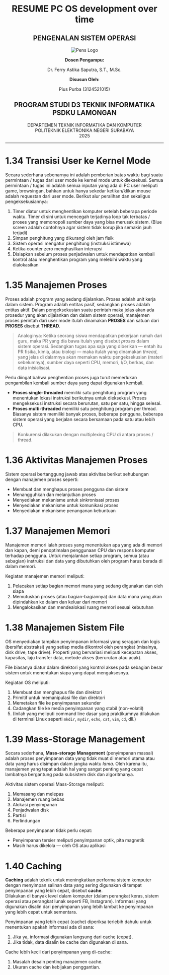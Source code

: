 <div align="center">

# RESUME PC OS development over time

## **PENGENALAN SISTEM OPERASI**

![Pens Logo](https://belajargiat.id/wp-content/uploads/2020/10/logo-PENS.png)

**Dosen Pengampu:**

Dr. Ferry Astika Saputra, S.T., M.Sc.

**Disusun Oleh:**

Pius Purba (3124521015)

## **PROGRAM STUDI D3 TEKNIK INFORMATIKA PSDKU LAMONGAN**  
DEPARTEMEN TEKNIK INFORMATIKA DAN KOMPUTER  
POLITEKNIK ELEKTRONIKA NEGERI SURABAYA  
2025

</div>

---

# 1.34 Transisi User ke Kernel Mode

Secara sederhana sebenarnya ini adalah pemberian batas waktu bagi suatu permintaan / tugas dari user mode ke kernel mode untuk dieksekusi. Semua permintaan / tugas ini adalah semua inputan yang ada di PC user meliputi game, browsingan, bahkan untuk hanya sekedar ketikan/klikan mouse adalah requestan dari user mode. Berikut alur peralihan dan sekaligus pengeksekusiannya:

1. Timer diatur untuk menghentikan komputer setelah beberapa periode waktu. Timer di sini untuk mencegah terjadinya loop tak terbatas / proses yang memonopoli sumber daya yang bisa merusak sistem. (Blue screen adalah contohnya agar sistem tidak korup jika semakin jauh terjadi)
2. Simpan penghitung yang dikurangi oleh jam fisik
3. Sistem operasi mengatur penghitung (instruksi istimewa)
4. Ketika counter zero menghasilkan interupsi
5. Disiapkan sebelum proses penjadwalan untuk mendapatkan kembali kontrol atau menghentikan program yang melebihi waktu yang dialokasikan

# 1.35 Manajemen Proses

Proses adalah program yang sedang dijalankan. Proses adalah unit kerja dalam sistem. Program adalah entitas pasif, sedangkan proses adalah entitas aktif. Dalam pengeksekusian suatu perintah maka jelas akan ada prosedur yang akan dijalankan dan dalam sistem operasi, manajemen proses perintah dari user mode itulah dinamakan **PROSES** dan satuan dari **PROSES** disebut **THREAD**.

> Analoginya: Ketika seorang siswa mendapatkan pekerjaan rumah dari guru, maka PR yang dia bawa itulah yang disebut *proses* dalam sistem operasi. Sedangkan tugas apa saja yang diberikan — entah itu PR fisika, kimia, atau biologi — maka itulah yang dinamakan *thread*, yang jelas di dalamnya akan memakan waktu pengeksekusian (materi sebelumnya), sumber daya seperti CPU, memori, I/O, berkas, dan data inisialisasi.

Perlu diingat bahwa penghentian proses juga turut memerlukan pengambilan kembali sumber daya yang dapat digunakan kembali.

- **Proses single-threaded** memiliki satu penghitung program yang menentukan lokasi instruksi berikutnya untuk dieksekusi. Proses mengeksekusi instruksi secara berurutan, satu per satu, hingga selesai.
- **Proses multi-threaded** memiliki satu penghitung program per thread. Biasanya sistem memiliki banyak proses, beberapa pengguna, beberapa sistem operasi yang berjalan secara bersamaan pada satu atau lebih CPU.

> Konkurensi dilakukan dengan multiplexing CPU di antara proses / thread.

# 1.36 Aktivitas Manajemen Proses

Sistem operasi bertanggung jawab atas aktivitas berikut sehubungan dengan manajemen proses seperti:

- Membuat dan menghapus proses pengguna dan sistem
- Menangguhkan dan melanjutkan proses
- Menyediakan mekanisme untuk sinkronisasi proses
- Menyediakan mekanisme untuk komunikasi proses
- Menyediakan mekanisme penanganan kebuntuan

# 1.37 Manajemen Memori

Manajemen memori ialah proses yang menentukan apa yang ada di memori dan kapan, demi penoptimalan penggunaan CPU dan respons komputer terhadap pengguna. Untuk menjalankan setiap program, semua (atau sebagian) instruksi dan data yang dibutuhkan oleh program harus berada di dalam memori.

Kegiatan manajemen memori meliputi:

1. Pelacakan setiap bagian memori mana yang sedang digunakan dan oleh siapa
2. Memutuskan proses (atau bagian-bagiannya) dan data mana yang akan dipindahkan ke dalam dan keluar dari memori
3. Mengalokasikan dan mendealokasi ruang memori sesuai kebutuhan

# 1.38 Manajemen Sistem File

OS menyediakan tampilan penyimpanan informasi yang seragam dan logis (bersifat abstraksi) yang setiap media dikontrol oleh perangkat (misalnya, disk drive, tape drive). Properti yang bervariasi meliputi kecepatan akses, kapasitas, laju transfer data, metode akses (berurutan atau acak).

File biasanya diatur dalam direktori yang kontrol akses pada sebagian besar sistem untuk menentukan siapa yang dapat mengaksesnya.

Kegiatan OS meliputi:

1. Membuat dan menghapus file dan direktori
2. Primitif untuk memanipulasi file dan direktori
3. Memetakan file ke penyimpanan sekunder
4. Cadangkan file ke media penyimpanan yang stabil (non-volatil)
5. (Inilah yang meliputi command line dasar yang praktikumnya dilakukan di terminal Linux seperti `mkdir`, `mydir`, `echo`, `cat`, `vim`, `cd`, dll.)

# 1.39 Mass-Storage Management

Secara sederhana, **Mass-storage Management** (penyimpanan massal) adalah proses penyimpanan data yang tidak muat di memori utama atau data yang harus disimpan dalam jangka waktu *lama*. Oleh karena itu, manajemen yang tepat adalah hal yang sangat penting yang cepat lambatnya bergantung pada subsistem disk dan algoritmanya.

Aktivitas sistem operasi Mass-Storage meliputi:

1. Memasang dan melepas
2. Manajemen ruang bebas
3. Alokasi penyimpanan
4. Penjadwalan disk
5. Partisi
6. Perlindungan

Beberapa penyimpanan tidak perlu cepat:

- Penyimpanan tersier meliputi penyimpanan optik, pita magnetik
- Masih harus dikelola — oleh OS atau aplikasi

# 1.40 Caching

**Caching** adalah teknik untuk meningkatkan performa sistem komputer dengan menyimpan salinan data yang sering digunakan di tempat penyimpanan yang lebih cepat, disebut **cache**.  
Dilakukan di banyak level dalam komputer (dalam perangkat keras, sistem operasi atau perangkat lunak seperti FB, Instagram). Informasi yang digunakan disalin dari penyimpanan yang lebih lambat ke penyimpanan yang lebih cepat untuk sementara.

Penyimpanan yang lebih cepat (cache) diperiksa terlebih dahulu untuk menentukan apakah informasi ada di sana:

1. Jika ya, informasi digunakan langsung dari cache (cepat).
2. Jika tidak, data disalin ke cache dan digunakan di sana.

Cache lebih kecil dari penyimpanan yang di-cache:

1. Masalah desain penting manajemen cache.
2. Ukuran cache dan kebijakan penggantian.

